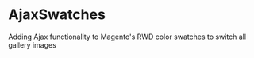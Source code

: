 AjaxSwatches
============

Adding Ajax functionality to Magento's RWD color swatches to switch all gallery images
